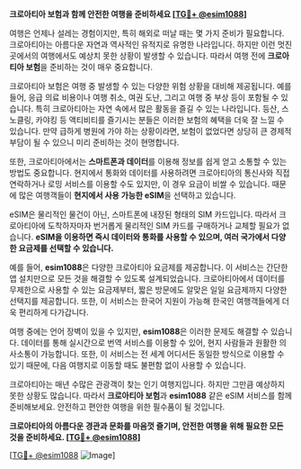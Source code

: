 **크로아티아 보험과 함께 안전한 여행을 준비하세요 [[TG💪+ @esim1088](https://t.me/s/esim1088)]**

여행은 언제나 설레는 경험이지만, 특히 해외로 떠날 때는 몇 가지 준비가 필요합니다. 크로아티아는 아름다운 자연과 역사적인 유적지로 유명한 나라입니다. 하지만 이런 멋진 곳에서의 여행에서도 예상치 못한 상황이 발생할 수 있습니다. 따라서 여행 전에 **크로아티아 보험**을 준비하는 것이 매우 중요합니다.

크로아티아 보험은 여행 중 발생할 수 있는 다양한 위험 상황을 대비해 제공됩니다. 예를 들어, 응급 의료 비용이나 여행 취소, 여권 도난, 그리고 여행 중 부상 등이 포함될 수 있습니다. 특히 크로아티아는 자연 속에서 많은 활동을 즐길 수 있는 나라입니다. 등산, 스노클링, 카야킹 등 액티비티를 즐기시는 분들은 이러한 보험의 혜택을 더욱 잘 느낄 수 있습니다. 만약 급하게 병원에 가야 하는 상황이라면, 보험이 없었다면 상당히 큰 경제적 부담이 될 수 있으니 미리 준비하는 것이 현명합니다.

또한, 크로아티아에서는 **스마트폰과 데이터**를 이용해 정보를 쉽게 얻고 소통할 수 있는 방법도 중요합니다. 현지에서 통화와 데이터를 사용하려면 크로아티아의 통신사와 직접 연락하거나 로밍 서비스를 이용할 수도 있지만, 이 경우 요금이 비쌀 수 있습니다. 때문에 많은 여행객들이 **현지에서 사용 가능한 eSIM**을 선택하고 있습니다.

eSIM은 물리적인 물건이 아닌, 스마트폰에 내장된 형태의 SIM 카드입니다. 따라서 크로아티아에 도착하자마자 번거롭게 물리적인 SIM 카드를 구매하거나 교체할 필요가 없습니다. **eSIM을 이용하면 즉시 데이터와 통화를 사용할 수 있으며, 여러 국가에서 다양한 요금제를 선택할 수 있습니다.**

예를 들어, **esim1088**은 다양한 크로아티아 요금제를 제공합니다. 이 서비스는 간단한 앱 설치만으로 모든 것을 해결할 수 있도록 설계되었습니다. 크로아티아에서 데이터를 무제한으로 사용할 수 있는 요금제부터, 짧은 방문에도 알맞은 일일 요금제까지 다양한 선택지를 제공합니다. 또한, 이 서비스는 한국어 지원이 가능해 한국인 여행객들에게 더욱 편리하게 다가갑니다.

여행 중에는 언어 장벽이 있을 수 있지만, **esim1088**은 이러한 문제도 해결할 수 있습니다. 데이터를 통해 실시간으로 번역 서비스를 이용할 수 있어, 현지 사람들과 원활한 의사소통이 가능합니다. 또한, 이 서비스는 전 세계 어디서든 동일한 방식으로 이용할 수 있기 때문에, 다음 여행지로 이동할 때도 불편함 없이 사용할 수 있습니다.

크로아티아는 매년 수많은 관광객이 찾는 인기 여행지입니다. 하지만 그만큼 예상하지 못한 상황도 많습니다. 따라서 **크로아티아 보험**과 **esim1088** 같은 eSIM 서비스를 함께 준비해보세요. 안전하고 편안한 여행을 위한 필수품이 될 것입니다.

**크로아티아의 아름다운 경관과 문화를 마음껏 즐기며, 안전한 여행을 위해 필요한 모든 것을 준비하세요. [[TG💪+ @esim1088](https://t.me/s/esim1088)]**

[[TG💪+ @esim1088](https://t.me/s/esim1088) ![Image](https://i.postimg.cc/Y0z9fWf4/image.png)]
